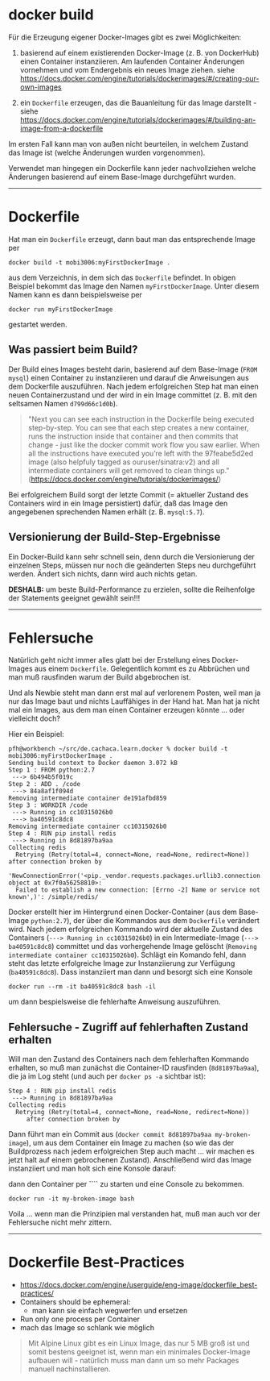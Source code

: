 # docker build
Für die Erzeugung eigener Docker-Images gibt es zwei Möglichkeiten:

1. basierend auf einem existierenden Docker-Image (z. B. von DockerHub) einen Container instanziieren. Am laufenden Container Änderungen vornehmen und vom Endergebnis ein neues Image ziehen. siehe https://docs.docker.com/engine/tutorials/dockerimages/#/creating-our-own-images

2. ein ``Dockerfile`` erzeugen, das die Bauanleitung für das Image darstellt - siehe https://docs.docker.com/engine/tutorials/dockerimages/#/building-an-image-from-a-dockerfile

Im ersten Fall kann man von außen nicht beurteilen, in welchem Zustand das Image ist (welche Änderungen wurden vorgenommen). 

Verwendet man hingegen ein Dockerfile kann jeder nachvollziehen welche Änderungen basierend auf einem Base-Image durchgeführt wurden.

---

# Dockerfile
Hat man ein ``Dockerfile`` erzeugt, dann baut man das entsprechende Image per

```
docker build -t mobi3006:myFirstDockerImage . 
```

aus dem Verzeichnis, in dem sich das ``Dockerfile`` befindet. In obigen Beispiel bekommt das Image den Namen ``myFirstDockerImage``. Unter diesem Namen kann es dann beispielsweise per

```
docker run myFirstDockerImage
```

gestartet werden.

## Was passiert beim Build?
Der Build eines Images besteht darin, basierend auf dem Base-Image (``FROM mysql``) einen Container zu instanziieren und darauf die Anweisungen aus dem Dockerfile auszuführen. Nach jedem erfolgreichen Step hat man einen neuen Containerzustand und der wird in ein Image committet (z. B. mit den seltsamen Namen ``d799d66c1d0b``).

>"Next you can see each instruction in the Dockerfile being executed step-by-step. You can see that each step creates a new container, runs the instruction inside that container and then commits that change - just like the docker commit work flow you saw earlier. When all the instructions have executed you’re left with the 97feabe5d2ed image (also helpfuly tagged as ouruser/sinatra:v2) and all intermediate containers will get removed to clean things up." (https://docs.docker.com/engine/tutorials/dockerimages/)

Bei erfolgreichem Build sorgt der letzte Commit (= aktueller Zustand des Containers wird in ein Image persistiert) dafür, daß das Image den angegebenen sprechenden Namen erhält (z. B. ``mysql:5.7``).

## Versionierung der Build-Step-Ergebnisse
Ein Docker-Build kann sehr schnell sein, denn durch die Versionierung der einzelnen Steps, müssen nur noch die geänderten Steps neu durchgeführt werden. Ändert sich nichts, dann wird auch nichts getan.

**DESHALB:** um beste Build-Performance zu erzielen, sollte die Reihenfolge der Statements geeignet gewählt sein!!!

--- 

# Fehlersuche
Natürlich geht nicht immer alles glatt bei der Erstellung eines Docker-Images aus einem ``Dockerfile``. Gelegentlich kommt es zu Abbrüchen und man muß rausfinden warum der Build abgebrochen ist.

Und als Newbie steht man dann erst mal auf verlorenem Posten, weil man ja nur das Image baut und nichts Lauffähiges in der Hand hat. Man hat ja nicht mal ein Images, aus dem man einen Container erzeugen könnte ... oder vielleicht doch?

Hier ein Beispiel:

```
pfh@workbench ~/src/de.cachaca.learn.docker % docker build -t mobi3006:myFirstDockerImage .
Sending build context to Docker daemon 3.072 kB
Step 1 : FROM python:2.7
 ---> 6b494b5f019c
Step 2 : ADD . /code
 ---> 84a8af1f094d
Removing intermediate container de191afbd859
Step 3 : WORKDIR /code
 ---> Running in cc10315026b0
 ---> ba40591c8dc8
Removing intermediate container cc10315026b0
Step 4 : RUN pip install redis
 ---> Running in 8d81897ba9aa
Collecting redis
  Retrying (Retry(total=4, connect=None, read=None, redirect=None)) after connection broken by 
 'NewConnectionError('<pip._vendor.requests.packages.urllib3.connection.VerifiedHTTPSConnection object at 0x7f0a56258810>: 
  Failed to establish a new connection: [Errno -2] Name or service not known',)': /simple/redis/
```

Docker erstellt hier im Hintergrund einen Docker-Container (aus dem Base-Image ``python:2.7``), der über die Kommandos aus dem ``Dockerfile`` verändert wird. Nach jedem erfolgreichen Kommando wird der aktuelle Zustand des Containers (``---> Running in cc10315026b0``) in ein Intermediate-Image (``---> ba40591c8dc8``) committet und das vorhergehende Image gelöscht (``Removing intermediate container cc10315026b0``). Schlägt ein Komando fehl, dann steht das letzte erfolgreiche Image zur Instanziierung zur Verfügung (``ba40591c8dc8``). Dass instanziiert man dann und besorgt sich eine Konsole

```
docker run --rm -it ba40591c8dc8 bash -il
```

um dann bespielsweise die fehlerhafte Anweisung auszuführen.

## Fehlersuche - Zugriff auf fehlerhaften Zustand erhalten
Will man den Zustand des Containers nach dem fehlerhaften Kommando erhalten, so muß man zunächst die Container-ID rausfinden (``8d81897ba9aa``), die ja im Log steht (und auch per ``docker ps -a`` sichtbar ist):

```
Step 4 : RUN pip install redis
 ---> Running in 8d81897ba9aa
Collecting redis
  Retrying (Retry(total=4, connect=None, read=None, redirect=None))
     after connection broken by 
```

Dann führt man ein Commit aus (``docker commit 8d81897ba9aa my-broken-image``), um aus dem Container ein Image zu machen (so wie das der Buildprozess nach jedem erfolgreichen Step auch macht ... wir machen es jetzt halt auf einem gebrochenen Zustand). Anschließend wird das Image instanziiert und man holt sich eine Konsole darauf:

dann den Container per ```` zu starten und eine Console zu bekommen.

```
docker run -it my-broken-image bash
```

Voila ... wenn man die Prinzipien mal verstanden hat, muß man auch vor der Fehlersuche nicht mehr zittern.

---

# Dockerfile Best-Practices
* https://docs.docker.com/engine/userguide/eng-image/dockerfile_best-practices/
* Containers should be ephemeral:  
  * man kann sie einfach wegwerfen und ersetzen
* Run only one process per Container
* mach das Image so schlank wie möglich

> Mit Alpine Linux gibt es ein Linux Image, das nur 5 MB groß ist und somit bestens geeignet ist, wenn man ein minimales Docker-Image aufbauen will - natürlich muss man dann um so mehr Packages manuell nachinstallieren.
